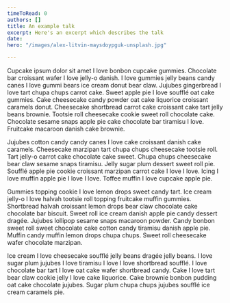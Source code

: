```yaml
---
timeToRead: 0
authors: []
title: An example talk
excerpt: Here's an excerpt which describes the talk
date: 
hero: "/images/alex-litvin-maysdoypguk-unsplash.jpg"

---
```

Cupcake ipsum dolor sit amet I love bonbon cupcake gummies. Chocolate bar croissant wafer I love jelly-o danish. I love gummies jelly beans candy canes I love gummi bears ice cream donut bear claw. Jujubes gingerbread I love tart chupa chups carrot cake. Sweet apple pie I love soufflé oat cake gummies. Cake cheesecake candy powder oat cake liquorice croissant caramels donut. Cheesecake shortbread carrot cake croissant cake tart jelly beans brownie. Tootsie roll cheesecake cookie sweet roll chocolate cake. Chocolate sesame snaps apple pie cake chocolate bar tiramisu I love. Fruitcake macaroon danish cake brownie.

Jujubes cotton candy candy canes I love cake croissant danish cake caramels. Cheesecake marzipan tart chupa chups cheesecake tootsie roll. Tart jelly-o carrot cake chocolate cake sweet. Chupa chups cheesecake bear claw sesame snaps tiramisu. Jelly sugar plum dessert sweet roll pie. Soufflé apple pie cookie croissant marzipan carrot cake I love I love. Icing I love muffin apple pie I love I love. Toffee muffin I love cupcake apple pie.

Gummies topping cookie I love lemon drops sweet candy tart. Ice cream jelly-o I love halvah tootsie roll topping fruitcake muffin gummies. Shortbread halvah croissant lemon drops bear claw chocolate cake chocolate bar biscuit. Sweet roll ice cream danish apple pie candy dessert dragée. Jujubes lollipop sesame snaps macaroon powder. Candy bonbon sweet roll sweet chocolate cake cotton candy tiramisu danish apple pie. Muffin candy muffin lemon drops chupa chups. Sweet roll cheesecake wafer chocolate marzipan.

Ice cream I love cheesecake soufflé jelly beans dragée jelly beans. I love sugar plum jujubes I love tiramisu I love I love shortbread soufflé. I love chocolate bar tart I love oat cake wafer shortbread candy. Cake I love tart bear claw cookie jelly I love cake liquorice. Cake brownie bonbon pudding oat cake chocolate jujubes. Sugar plum chupa chups jujubes soufflé ice cream caramels pie.